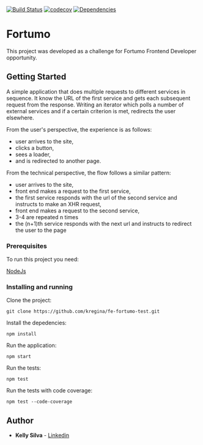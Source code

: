 [![Build Status](https://travis-ci.org/kregina/fe-fortumo-test.svg?branch=master)](https://travis-ci.org/kregina/fe-fortumo-test)  [![codecov](https://codecov.io/gh/kregina/fe-fortumo-test/branch/master/graph/badge.svg)](https://codecov.io/gh/kregina/fe-fortumo-test) [![Dependencies](https://david-dm.org/kregina/fe-fortumo-test.svg)](https://david-dm.org/kregina/fe-fortumo-test)

# Fortumo
This project was developed as a challenge for Fortumo Frontend Developer opportunity.

## Getting Started

A simple application that does multiple requests to different services in sequence. It know the URL of the first service and gets
each subsequent request from the response.
Writing an iterator which polls a number of external services and if a certain criterion is met, redirects the user elsewhere.

From the user's perspective, the experience is as follows:

* user arrives to the site,
* clicks a button,
* sees a loader,
* and is redirected to another page.

From the technical perspective, the flow follows a similar pattern:

* user arrives to the site,
* front end makes a request to the first service,
* the first service responds with the url of the second service and instructs to make an XHR request,
* front end makes a request to the second service,
* 3-4 are repeated n times
* the (n+1)th service responds with the next url and instructs to redirect the user to the page

### Prerequisites

To run this project you need: 

[NodeJs](https://nodejs.org/en/download/)

### Installing and running

Clone the project:

```
git clone https://github.com/kregina/fe-fortumo-test.git
```

Install the depedencies:

```
npm install
```

Run the application:

```
npm start
```

Run the tests:

```
npm test
```

Run the tests with code coverage:

```
npm test --code-coverage
```

## Author

* **Kelly Silva** - [Linkedin](https://www.linkedin.com/in/kregina/)